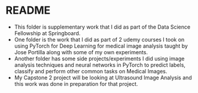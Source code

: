 # README
* This folder is supplementary work that I did as part of the Data Science Fellowship at Springboard.
* One folder is the work that I did as part of 2 udemy courses I took on using PyTorch for Deep Learning for medical image analysis taught by Jose Portilla along with some of my own experiments.
* Another folder has some side projects/experiments I did using image analysis techniques and neural networks in PyTorch to predict labels, classify and perform other common tasks on Medical Images.
* My Capstone 2 project will be looking at Ultrasound Image Analysis and this work was done in preparation for that project.
